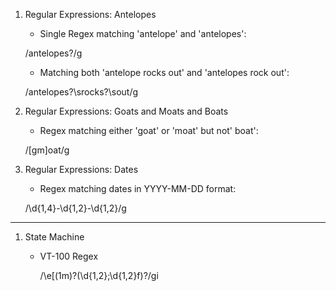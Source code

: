 1. Regular Expressions: Antelopes

    * Single Regex matching 'antelope' and 'antelopes': 
    
    /antelopes?/g

    * Matching both 'antelope rocks out' and 'antelopes rock out': 
    
    /antelopes?\srocks?\sout/g

2. Regular Expressions: Goats and Moats and Boats

    * Regex matching either 'goat' or 'moat' but not' boat':

    /[gm]oat/g

3. Regular Expressions: Dates

    * Regex matching dates in YYYY-MM-DD format:

    /\d{1,4}-\d{1,2}-\d{1,2}/g

-----------------------------

1. State Machine
    * VT-100 Regex

        /\e\[(1m)?(\d{1,2};\d{1,2}f)?/gi
